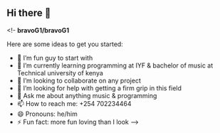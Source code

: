 ## Hi there 👋

<!-
**bravoG1/bravoG1**

Here are some ideas to get you started:

- 🔭 I’m fun guy to start with
- 🌱 I’m currently learning programming at IYF & bachelor of music  at Technical university of kenya
- 👯 I’m looking to collaborate on any project
- 🤔 I’m looking for help with getting a firm grip in this field
- 💬 Ask me about anything music & programming
- 📫 How to reach me: +254 702234464
- 😄 Pronouns: he/him
- ⚡ Fun fact: more fun loving than I look
-->
